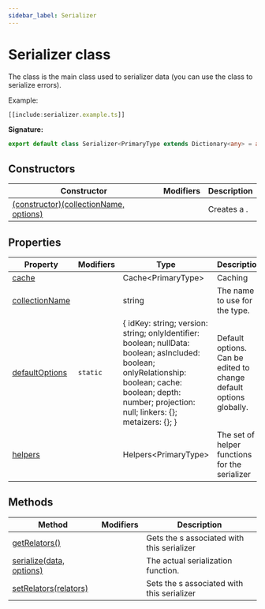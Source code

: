 ```yaml
---
sidebar_label: Serializer
---
```


# Serializer class

The class is the main class used to serializer data (you can use the class to serialize errors).

Example:

```typescript
[[include:serializer.example.ts]]
```

**Signature:**

```typescript
export default class Serializer<PrimaryType extends Dictionary<any> = any>
```

## Constructors

| Constructor                                                                     | Modifiers | Description |
| ------------------------------------------------------------------------------- | --------- | ----------- |
| [(constructor)(collectionName, options)](./ts-japi.serializer._constructor_.md) |           | Creates a . |

## Properties

| Property                                                 | Modifiers           | Type                                                                                                                                                                                                         | Description                                                        |
| -------------------------------------------------------- | ------------------- | ------------------------------------------------------------------------------------------------------------------------------------------------------------------------------------------------------------ | ------------------------------------------------------------------ |
| [cache](./ts-japi.serializer.cache.md)                   |                     | Cache&lt;PrimaryType&gt;                                                                                                                                                                                     | Caching                                                            |
| [collectionName](./ts-japi.serializer.collectionname.md) |                     | string                                                                                                                                                                                                       | The name to use for the type.                                      |
| [defaultOptions](./ts-japi.serializer.defaultoptions.md) | <code>static</code> | { idKey: string; version: string; onlyIdentifier: boolean; nullData: boolean; asIncluded: boolean; onlyRelationship: boolean; cache: boolean; depth: number; projection: null; linkers: {}; metaizers: {}; } | Default options. Can be edited to change default options globally. |
| [helpers](./ts-japi.serializer.helpers.md)               |                     | Helpers&lt;PrimaryType&gt;                                                                                                                                                                                   | The set of helper functions for the serializer                     |

## Methods

| Method                                                        | Modifiers | Description                                |
| ------------------------------------------------------------- | --------- | ------------------------------------------ |
| [getRelators()](./ts-japi.serializer.getrelators.md)          |           | Gets the s associated with this serializer |
| [serialize(data, options)](./ts-japi.serializer.serialize.md) |           | The actual serialization function.         |
| [setRelators(relators)](./ts-japi.serializer.setrelators.md)  |           | Sets the s associated with this serializer |
